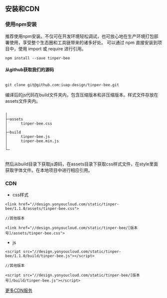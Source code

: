 ## 安装和CDN



### 使用npm安装

推荐使用npm安装。不仅可在开发环境轻松调试，也可放心地在生产环境打包部署使用，享受整个生态圈和工具链带来的诸多好处。
可以通过 npm 直接安装到项目中，使用 import 或 require 进行引用。

```
npm install --save tinper-bee
```


#### 从github获取我们的源码

```

git clone git@github.com:iuap-design/tinper-bee.git

```
编译后的js代码在build文件夹内，包含压缩版本和非压缩版本。样式文件存放在assets文件夹内。

```

│
├─assets
│      tinper-bee.css
│
├─build
│      tinper-bee.js
│      tinper-bee.min.js
│
└─


```
然后从build目录下获取js源码，在assets目录下获取css样式文件，在style里面获取字体文件。在本地项目中进行相应引用。


### CDN

- css样式

```
<link href="//design.yonyoucloud.com/static/tinper-bee/1.1.0/assets/tinper-bee.css">

//其他版本

<link href="//design.yonyoucloud.com/static/tinper-bee/[版本号]/assets/tinper-bee.css">
```

- js

```
<script src="//design.yonyoucloud.com/static/tinper-bee/1.1.0/build/tinper-bee.js"></script>

//其他版本

<script src="//design.yonyoucloud.com/static/tinper-bee/[版本号]/build/tinper-bee.js"></script>

```

[更多CDN服务](http://tinper.org/dist/cdn/index.html)
